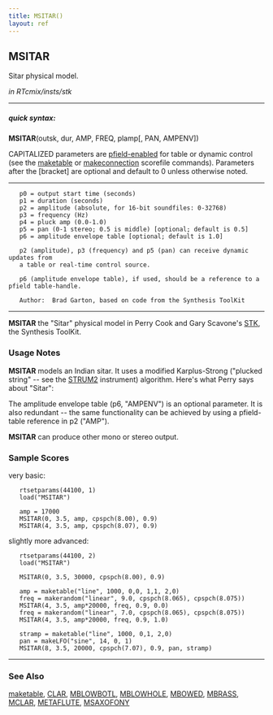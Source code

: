 ```yaml
---
title: MSITAR()
layout: ref
---
```


## MSITAR

Sitar physical model.

*in RTcmix/insts/stk*  
  

-----

##### quick syntax:

**MSITAR**(outsk, dur, AMP, FREQ, plamp\[, PAN, AMPENV\])

CAPITALIZED parameters are [pfield-enabled](pfield-enabled.html) for
table or dynamic control (see the
[maketable](../scorefile/maketable-2.html) or
[makeconnection](../scorefile/makeconnection-2.html) scorefile
commands). Parameters after the \[bracket\] are optional and default to
0 unless otherwise noted.

-----

  

``` 
   p0 = output start time (seconds)
   p1 = duration (seconds)
   p2 = amplitude (absolute, for 16-bit soundfiles: 0-32768)
   p3 = frequency (Hz)
   p4 = pluck amp (0.0-1.0)
   p5 = pan (0-1 stereo; 0.5 is middle) [optional; default is 0.5]
   p6 = amplitude envelope table [optional; default is 1.0]

   p2 (amplitude), p3 (frequency) and p5 (pan) can receive dynamic updates from
   a table or real-time control source.

   p6 (amplitude envelope table), if used, should be a reference to a pfield table-handle.

   Author:  Brad Garton, based on code from the Synthesis ToolKit
```

  

-----

  
**MSITAR** the "Sitar" physical model in Perry Cook and Gary Scavone's
[STK](http://www.cs.princeton.edu/~prc/NewWork.php#STK), the Synthesis
ToolKit.

### Usage Notes

**MSITAR** models an Indian sitar. It uses a modified Karplus-Strong
("plucked string" -- see the [STRUM2](STRUM2.html) instrument)
algorithm. Here's what Perry says about "Sitar":

The amplitude envelope table (p6, "AMPENV") is an optional parameter. It
is also redundant -- the same functionality can be achieved by using a
pfield-table reference in p2 ("AMP").

**MSITAR** can produce other mono or stereo output.

### Sample Scores

very basic:

``` 
   rtsetparams(44100, 1)
   load("MSITAR")

   amp = 17000
   MSITAR(0, 3.5, amp, cpspch(8.00), 0.9)
   MSITAR(4, 3.5, amp, cpspch(8.07), 0.9)
```

  
  
slightly more advanced:

``` 
   rtsetparams(44100, 2)
   load("MSITAR")

   MSITAR(0, 3.5, 30000, cpspch(8.00), 0.9)

   amp = maketable("line", 1000, 0,0, 1,1, 2,0)
   freq = makerandom("linear", 9.0, cpspch(8.065), cpspch(8.075))
   MSITAR(4, 3.5, amp*20000, freq, 0.9, 0.0)
   freq = makerandom("linear", 7.0, cpspch(8.065), cpspch(8.075))
   MSITAR(4, 3.5, amp*20000, freq, 0.9, 1.0)

   stramp = maketable("line", 1000, 0,1, 2,0)
   pan = makeLFO("sine", 14, 0, 1)
   MSITAR(8, 3.5, 20000, cpspch(7.07), 0.9, pan, stramp)
```

  

-----

### See Also

[maketable](../scorefile/maketable.html), [CLAR](CLAR.html),
[MBLOWBOTL](MBLOWBOTL.html), [MBLOWHOLE](MBLOWHOLE.html),
[MBOWED](MBOWED.html), [MBRASS](MBRASS.html), [MCLAR](MCLAR.html),
[METAFLUTE](METAFLUTE.html), [MSAXOFONY](MSAXOFONY.html)
